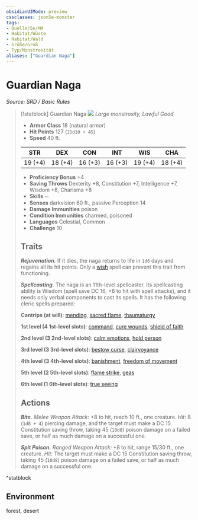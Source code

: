 ```yaml
---
obsidianUIMode: preview
cssclasses: json5e-monster
tags:
- Quelle/5e/MM
- Habitat/Wüste
- Habitat/Wald
- Größe/Groß
- Typ/Monstrosität
aliases: ["Guardian Naga"]
---
```

# Guardian Naga
*Source: SRD / Basic Rules*  

> [!statblock] Guardian Naga
> ![](compendium/bestiary/monstrosity/token/guardian-naga.png#token)
> *Large monstrosity, Lawful Good*
> 
> - **Armor Class** 18  (natural armor)
> - **Hit Points** 127 (`15d10 + 45`)
> - **Speed** 40 ft.
> 
> |STR|DEX|CON|INT|WIS|CHA|
> |:---:|:---:|:---:|:---:|:---:|:---:|
> |19 (+4)|18 (+4)|16 (+3)|16 (+3)|19 (+4)|18 (+4)|
> 
> - **Proficiency Bonus** +4
> - **Saving Throws** Dexterity +8, Constitution +7, Intelligence +7, Wisdom +8, Charisma +8
> - **Skills** ⏤
> - **Senses** darkvision 60 ft., passive Perception 14
> - **Damage Immunities** poison
> - **Condition Immunities** charmed, poisoned
> - **Languages** Celestial, Common
> - **Challenge** 10
> 
> ## Traits
> 
> ***Rejuvenation.*** If it dies, the naga returns to life in `1d6` days and regains all its hit points. Only a [wish](compendium/spells/wish.md) spell can prevent this trait from functioning.
> 
> ***Spellcasting.*** The naga is an 11th-level spellcaster. Its spellcasting ability is Wisdom (spell save DC 16, +8 to hit with spell attacks), and it needs only verbal components to cast its spells. It has the following cleric spells prepared:
> 
> **Cantrips (at will)**: [mending](compendium/spells/mending.md), [sacred flame](compendium/spells/sacred-flame.md), [thaumaturgy](compendium/spells/thaumaturgy.md)
> 
> **1st level (4 1st-level slots)**: [command](compendium/spells/command.md), [cure wounds](compendium/spells/cure-wounds.md), [shield of faith](compendium/spells/shield-of-faith.md)
> 
> **2nd level (3 2nd-level slots)**: [calm emotions](compendium/spells/calm-emotions.md), [hold person](compendium/spells/hold-person.md)
> 
> **3rd level (3 3rd-level slots)**: [bestow curse](compendium/spells/bestow-curse.md), [clairvoyance](compendium/spells/clairvoyance.md)
> 
> **4th level (3 4th-level slots)**: [banishment](compendium/spells/banishment.md), [freedom of movement](compendium/spells/freedom-of-movement.md)
> 
> **5th level (2 5th-level slots)**: [flame strike](compendium/spells/flame-strike.md), [geas](compendium/spells/geas.md)
> 
> **6th level (1 6th-level slots)**: [true seeing](compendium/spells/true-seeing.md)
> 
> ## Actions
> 
> ***Bite.*** *Melee Weapon Attack:* +8 to hit, reach 10 ft., one creature. *Hit:* 8 (`1d8 + 4`) piercing damage, and the target must make a DC 15 Constitution saving throw, taking 45 (`10d8`) poison damage on a failed save, or half as much damage on a successful one.
> 
> ***Spit Poison.*** *Ranged Weapon Attack:* +8 to hit, range 15/30 ft., one creature. *Hit:* The target must make a DC 15 Constitution saving throw, taking 45 (`10d8`) poison damage on a failed save, or half as much damage on a successful one.
^statblock

## Environment

forest, desert